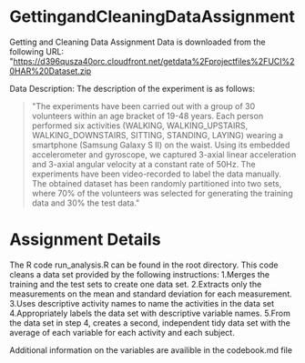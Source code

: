 # GettingandCleaningDataAssignment
Getting and Cleaning Data Assignment
Data is downloaded from the following URL: "https://d396qusza40orc.cloudfront.net/getdata%2Fprojectfiles%2FUCI%20HAR%20Dataset.zip


Data Description:
The description of the experiment  is as follows:

>"The experiments have been carried out with a group of 30 volunteers within an age bracket of 19-48 years. Each person performed six activities (WALKING, WALKING_UPSTAIRS, WALKING_DOWNSTAIRS, SITTING, STANDING, LAYING) wearing a smartphone (Samsung Galaxy S II) on the waist. Using its embedded accelerometer and gyroscope, we captured 3-axial linear acceleration and 3-axial angular velocity at a constant rate of 50Hz. The experiments have been video-recorded to label the data manually. The obtained dataset has been randomly partitioned into two sets, where 70% of the volunteers was selected for generating the training data and 30% the test data."

# Assignment Details

  The R code run_analysis.R can be found in the root directory. This code cleans a data set provided by the following instructions:
1.Merges the training and the test sets to create one data set.
2.Extracts only the measurements on the mean and standard deviation for each measurement.
3.Uses descriptive activity names to name the activities in the data set
4.Appropriately labels the data set with descriptive variable names.
5.From the data set in step 4, creates a second, independent tidy data set with the average of each variable for each activity and each subject.

Additional information  on the variables are availible in the codebook.md file

